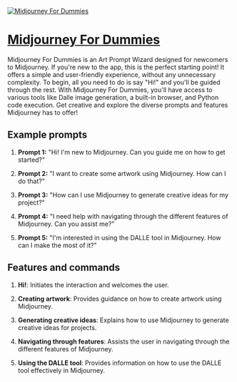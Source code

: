 [![Midjourney For Dummies](https://files.oaiusercontent.com/file-BNVgX5RMR3PjmtGhGO441DOS?se=2123-10-18T23%3A53%3A55Z&sp=r&sv=2021-08-06&sr=b&rscc=max-age%3D31536000%2C%20immutable&rscd=attachment%3B%20filename%3DLogo%2520MidJourney%2520For%2520Dummies.png&sig=TpbAXvf%2BuUZ8G05Y6WPT3jB71VYbxbm/bShGcNzOKIA%3D)](https://chat.openai.com/g/g-PApRU3tut-midjourney-for-dummies)

# [Midjourney For Dummies](https://chat.openai.com/g/g-PApRU3tut-midjourney-for-dummies)

Midjourney For Dummies is an Art Prompt Wizard designed for newcomers to Midjourney. If you're new to the app, this is the perfect starting point! It offers a simple and user-friendly experience, without any unnecessary complexity. To begin, all you need to do is say "Hi!" and you'll be guided through the rest. With Midjourney For Dummies, you'll have access to various tools like Dalle image generation, a built-in browser, and Python code execution. Get creative and explore the diverse prompts and features Midjourney has to offer!

## Example prompts

1. **Prompt 1:** "Hi! I'm new to Midjourney. Can you guide me on how to get started?"

2. **Prompt 2:** "I want to create some artwork using Midjourney. How can I do that?"

3. **Prompt 3:** "How can I use Midjourney to generate creative ideas for my project?"

4. **Prompt 4:** "I need help with navigating through the different features of Midjourney. Can you assist me?"

5. **Prompt 5:** "I'm interested in using the DALLE tool in Midjourney. How can I make the most of it?"

## Features and commands

1. **Hi!**: Initiates the interaction and welcomes the user.

2. **Creating artwork**: Provides guidance on how to create artwork using Midjourney.

3. **Generating creative ideas**: Explains how to use Midjourney to generate creative ideas for projects.

4. **Navigating through features**: Assists the user in navigating through the different features of Midjourney.

5. **Using the DALLE tool**: Provides information on how to use the DALLE tool effectively in Midjourney.